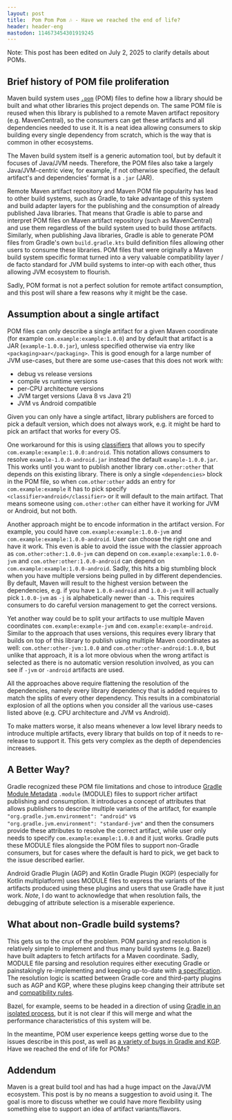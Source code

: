 ```yaml
---
layout: post
title:  Pom Pom Pom 🎶 - Have we reached the end of life?
header: header-eng
mastodon: 114673454301919245
---
```


Note: This post has been edited on July 2, 2025 to clarify details about POMs.

## Brief history of POM file proliferation

Maven build system uses [`.pom`](https://maven.apache.org/guides/introduction/introduction-to-the-pom.html) (POM) files
to define how a library should be built and what other libraries this project depends on. The same POM file is reused
when this library is published to a remote Maven artifact repository (e.g. MavenCentral), so the consumers can get these
artifacts and all dependencies needed to use it. It is a neat idea allowing consumers to skip building every single
dependency from scratch, which is the way that is common in other ecosystems.

The Maven build system itself is a generic automation tool, but by default it focuses of Java/JVM needs. Therefore,
the POM files also take a largely Java/JVM-centric view, for example, if not otherwise specified, the default
artifact's and dependencies' format is a `.jar` (JAR).

Remote Maven artifact repository and Maven POM file popularity has lead to other build systems, such as Gradle, to take
advantage of this system and build adapter layers for the publishing and the consumption of already published Java
libraries. That means that Gradle is able to parse and interpret POM files on Maven artifact repository
(such as MavenCentral) and use them regardless of the build system used to build those artifacts. Similarly, when
publishing Java libraries, Gradle is able to generate POM files from Gradle's own `build.gradle.kts` build definition
files allowing other users to consume these libraries. POM files that were originally a Maven build system specific
format turned into a very valuable compatibility layer / de facto standard for JVM build systems to inter-op with each
other, thus allowing JVM ecosystem to flourish.

Sadly, POM format is not a perfect solution for remote artifact consumption, and this post will share a few reasons
why it might be the case.

## Assumption about a single artifact

POM files can only describe a single artifact for a given Maven coordinate (for example `com.example:example:1.0.0`)
and by default that artifact is a JAR (`example-1.0.0.jar`), unless specified otherwise via entry like
`<packaging>aar</packaging>`. This is good enough for a large number of JVM use-cases, but there are some use-cases
that this does not work with:
- debug vs release versions
- compile vs runtime versions
- per-CPU architecture versions
- JVM target versions (Java 8 vs Java 21)
- JVM vs Android compatible

Given you can only have a single artifact, library publishers are forced to pick a default version, which does not
always work, e.g. it might be hard to pick an artifact that works for every OS.

One workaround for this is using [classifiers](https://maven.apache.org/pom.html#:~:text=The%20classifier%20distinguishes%20artifacts%20that%20were%20built%20from%20the%20same%20POM%20but%20differ%20in%20content)
that allows you to specify `com.example:example:1.0.0:android`. This notation allows consumers to resolve `example-1.0.0-android.jar`
instead the default `example-1.0.0.jar`. This works until you want to publish another library
`com.other:other` that depends on this existing library. There is only a single `<dependencies>` block in the POM
file, so when `com.other:other` adds an entry for `com.example:example` it has to pick specify
`<classifier>android</classifier>` or it will default to the main artifact. That means someone using `com.other:other`
can either have it working for JVM or Android, but not both.

Another approach might be to encode information in the artifact version. For example, you could have
`com.example:example:1.0.0-jvm` and `com.example:example:1.0.0-android`. User can choose the right one and have it work.
This even is able to avoid the issue with the classier approach as `com.other:other:1.0.0-jvm` can depend on
`com.example:example:1.0.0-jvm` and `com.other:other:1.0.0-android` can depend on `com.example:example:1.0.0-android`.
Sadly, this hits a big stumbling block when you have multiple versions being pulled in by different dependencies. By
default, Maven will result to the highest version between the dependencies, e.g. if you have `1.0.0-android` and
`1.0.0-jvm` it will actually pick `1.0.0-jvm` as `-j` is alphabetically newer than `-a`. This requires consumers to do
careful version management to get the correct versions.

Yet another way could be to split your artifacts to use multiple Maven coordinates `com.example:example-jvm` and
`com.example:example-android`. Similar to the approach that uses versions, this requires every library that builds on
top of this library to publish using multiple Maven coordinates as well: `com.other:other-jvm:1.0.0` and
`com.other:other-android:1.0.0`, but unlike that approach, it is a lot more obvious when the wrong artifact is selected
as there is no automatic version resolution involved, as you can see if `-jvm` or `-android` artifacts are used.

All the approaches above require flattening the resolution of the dependencies, namely every library dependency that is
added requires to match the splits of every other dependency. This results in a combinatorial explosion of all the
options when you consider all the various use-cases listed above (e.g. CPU architecture and JVM vs Android).

To make matters worse, it also means whenever a low level library needs to introduce multiple artifacts, every library
that builds on top of it needs to re-release to support it. This gets very complex as the depth of dependencies increases.

## A Better Way?

Gradle recognized these POM file limitations and chose to introduce [Gradle Module Metadata](https://docs.gradle.org/current/userguide/publishing_gradle_module_metadata.html)
`.module` (MODULE) files to support richer artifact publishing and consumption. It introduces a concept of attributes
that allows publishers to describe multiple variants of the artifact, for example `"org.gradle.jvm.environment": "android"`
vs `"org.gradle.jvm.environment": "standard-jvm"` and then the consumers provide these attributes to resolve the correct
artifact, while user only needs to specify `com.example:example:1.0.0` and it just works. Gradle puts these MODULE files
alongside the POM files to support non-Gradle consumers, but for cases where the default is hard to pick, we get back to
the issue described earlier.

Android Gradle Plugin (AGP) and Kotlin Gradle Plugin (KGP) (especially for Kotlin multiplatform) uses MODULE files to express the
variants of the artifacts produced using these plugins and users that use Gradle have it just work. *Note*, I do want to
acknowledge that when resolution fails, the debugging of attribute selection is a miserable experience.

## What about non-Gradle build systems?

This gets us to the crux of the problem. POM parsing and resolution is relatively simple to implement and thus many
build systems (e.g. Bazel) have built adapters to fetch artifacts for a Maven coordinate. Sadly, MODULE file parsing and
resolution requires either executing Gradle or painstakingly re-implementing and keeping up-to-date with [a specification](https://github.com/gradle/gradle/blob/master/platforms/documentation/docs/src/docs/design/gradle-module-metadata-latest-specification.md).
The resolution logic is scatted between Gradle core and third-party plugins such as AGP and KGP, where these plugins
keep changing their attribute set and [compatibility rules](https://docs.gradle.org/current/userguide/variant_aware_resolution.html#step_1_find_compatible_candidates).

Bazel, for example, seems to be headed in a direction of using [Gradle in an isolated process](https://github.com/bazel-contrib/rules_jvm_external/pull/1357),
but it is not clear if this will merge and what the performance characteristics of this system will be.

In the meantime, POM user experience keeps getting worse due to the issues describe in this post, as well as [a variety
of bugs in Gradle and KGP](https://github.com/bazel-contrib/rules_jvm_external/issues/1376#issuecomment-2968205021).
Have we reached the end of life for POMs?

## Addendum

Maven is a great build tool and has had a huge impact on the Java/JVM ecosystem. This post is by no means a suggestion
to avoid using it. The goal is more to discuss whether we could have more flexibility using something else to support
an idea of artifact variants/flavors.
